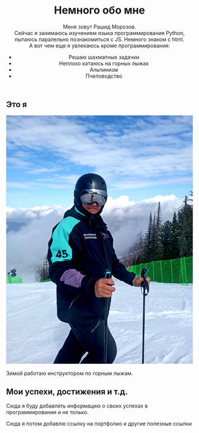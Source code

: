 <!DOCTYPE html>
<html lang="ru">
  <head>
    <meta charset="utf-8">
    <meta name="viewport" content="width=device-width, initial-scale=1.0">
    <title> Немного обо мне</title>       
  </head>
  <body>
    <header>
      <h1>Немного обо мне</h1>
      <p>Меня зовут Рашид Морозов.</br>
       Сейчас я занимаюсь изучением языка программирования Python, пытаюсь паралельно познакомиться с JS. Немного знаком с html.</br> 
       А вот чем еще я увлекаюсь кроме программирования:</p>
      <nav>
        <ul>
          <li>Решаю шахматные задачки</li>
          <li>Неплохо катаюсь на горных лыжах</li>
          <li>Альпинизм</li>
          <li>Пчеловодство</li>
        </ul>
      </nav>
    </header>
    <main>
      <article>
        <section>
          <h2>Это я</h2>        
          <img src="img/001.jpeg" alt="Это я">
          <p>Зимой работаю инструктором по горным лыжам.</p>
        </section>
        <section>
          <h2>Мои успехи, достижения и т.д.</h2>
          <p>Сюда я буду добавлять информацию о своих успехах в программировании и не только.</p>
        </section>        
      </article>
    </main>
    <footer>
      <p>Сюда я потом добавлю ссылку на портфолио и  другие полезные ссылки</p>
    </footer>
    
  </body>
</html>
